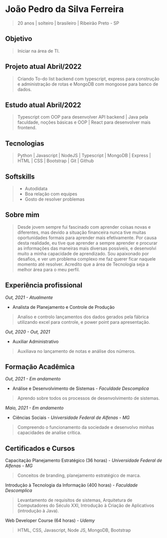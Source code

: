 # João Pedro da Silva Ferreira
> 20 anos | solteiro | brasileiro | Ribeirão Preto - SP

## Objetivo
> Iniciar na área de TI.

## Projeto atual Abril/2022
> Criando To-do list backend com typescript, express para construção e administração de rotas e MongoDB com mongoose para banco de dados.

## Estudo atual Abril/2022
> Typescript com OOP para desenvolver API backend | Java pela faculdade, noções básicas e OOP | React para desenvolver mais frontend.

## Tecnologias
> Python |
> Javascript |
> NodeJS |
> Typescript |
> MongoDB |
> Express |
> HTML |
> CSS |
> Bootstrap |
> Git |
> Github

## Softskills
> - Autodidata
> - Boa relação com equipes
> - Gosto de resolver problemas

## Sobre mim
> Desde jovem sempre fui fascinado com aprender coisas novas e diferentes, mas devido a situação financeira nunca tive muitas oportunidades formais para aprender mais efetivamente. Por causa desta realidade, eu tive que aprender a sempre aprender e procurar as informações das maneiras mais diversas possíveis, e desenvolvi muito a minha capacidade de aprendizado. Sou apaixonado por desafios, e ver um problema complexo me faz querer ficar naquele momento até resolver. Acredito que a área de Tecnologia seja a melhor área para o meu perfil.

## Experiência profissional
*Out, 2021 - Atualmente*
- Analista de Planejamento e Controle de Produção
> Analiso e controlo lançamentos dos dados gerados pela fábrica utilizando excel para controle, e power point para apresentação.

*Out, 2020 - Out, 2021*
- Auxiliar Administrativo
> Auxiliava no lançamento de notas e análise dos números.

## Formação Acadêmica
*Out, 2021 - Em andamento*
- Análise e Desenvolvimento de Sistemas - *Faculdade Descomplica*
> Aprendo sobre todos os processos de desenvolvimento de sistemas.

*Maio, 2021 - Em andamento*
- Ciências Sociais - *Universidade Federal de Alfenas - MG*
> Compreendo o funcionamento da sociedade e desenvolvo minhas capacidades de analíse crítica.

## Certificados e Cursos
Capacitação Planejamento Estratégico (36 horas) - *Universidade Federal de Alfenas - MG*
> Conceitos de branding, planejamento estratégico de marca.

Introdução à Tecnologia da Informação (400 horas) - *Faculdade Descomplica*
> Levantamento de requisitos de sistemas, Arquitetura de Computadores do Século XXI, Introdução à Criação de Aplicativos (introdução à Java).

Web Developer Course (64 horas) - *Udemy*
> HTML, CSS, Javascript, Node JS, MongoDB, Bootstrap






